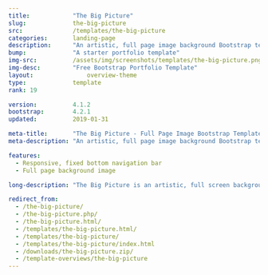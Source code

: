 ```yaml
---
title:            "The Big Picture"
slug:             the-big-picture
src:              /templates/the-big-picture
categories:       landing-page
description:      "An artistic, full page image background Bootstrap template with a fixed bottom navigation bar"
bump:             "A starter portfolio template"
img-src:          /assets/img/screenshots/templates/the-big-picture.png
img-desc:         "Free Bootstrap Portfolio Template"
layout:		    	  overview-theme
type:             template
rank: 19

version:          4.1.2
bootstrap:        4.2.1
updated:          2019-01-31

meta-title:       "The Big Picture - Full Page Image Bootstrap Template"
meta-description: "An artistic, full page image background Bootstrap template with a fixed bottom navigation bar. All Start Bootstrap templates are free to download and open source."

features:
  - Responsive, fixed bottom navigation bar
  - Full page background image

long-description: "The Big Picture is an artistic, full screen background image template with a fixed bottom footer."

redirect_from:
  - /the-big-picture/
  - /the-big-picture.php/
  - /the-big-picture.html/
  - /templates/the-big-picture.html/
  - /templates/the-big-picture/
  - /templates/the-big-picture/index.html
  - /downloads/the-big-picture.zip/
  - /template-overviews/the-big-picture
---
```

